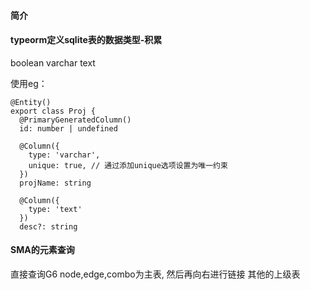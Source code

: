 #### 简介


#### typeorm定义sqlite表的数据类型-积累


boolean
varchar
text

使用eg：
```
@Entity()
export class Proj {
  @PrimaryGeneratedColumn()
  id: number | undefined

  @Column({
    type: 'varchar',
    unique: true, // 通过添加unique选项设置为唯一约束
  })
  projName: string

  @Column({
    type: 'text'
  })
  desc?: string
```

#### SMA的元素查询

直接查询G6 node,edge,combo为主表, 然后再向右进行链接 其他的上级表




